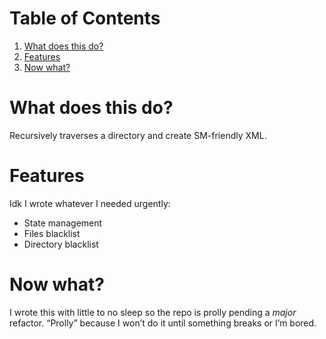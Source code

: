 
# Table of Contents

1.  [What does this do?](#org8a20bb7)
2.  [Features](#org064a7d1)
3.  [Now what?](#org27874f0)



<a id="org8a20bb7"></a>

# What does this do?

Recursively traverses a directory and create SM-friendly XML.


<a id="org064a7d1"></a>

# Features

Idk I wrote whatever I needed urgently:

-   State management
-   Files blacklist
-   Directory blacklist


<a id="org27874f0"></a>

# Now what?

I wrote this with little to no sleep so the repo is prolly pending a *major* refactor. &ldquo;Prolly&rdquo; because I won&rsquo;t do it until something breaks or I&rsquo;m bored.

